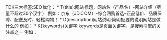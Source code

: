 TDK三大标签:SEO优化：
    * T(title):网站标题，网站名（产品名）-网站介绍（尽量不超过30个汉字）
        例如：京东（JD.COM）-综合网购首选-正品低价、品质保障、配送及时、轻松购物！
    * D(description)网站说明:简明扼要的说明网站是做什么的
        例如：<meta name="description" content="京东JD.COM-专业的综合网上购物商城销售家电、数码通讯、电脑、家居百货、服装服饰、母婴、图书、食品等数万个品牌优质商品便捷、诚信的服务,为您提供愉悦的网上购物体验!"/>
    * K(keywords)关键字:keywords是页面关键字，是搜索引擎的关注点之一
        例如：<meta name= "keywords" content="网上购物,网上商城手机笔记本,电脑MP3,CD,VCD,DV,相机数码配件,手表,存储卡,京东"/>